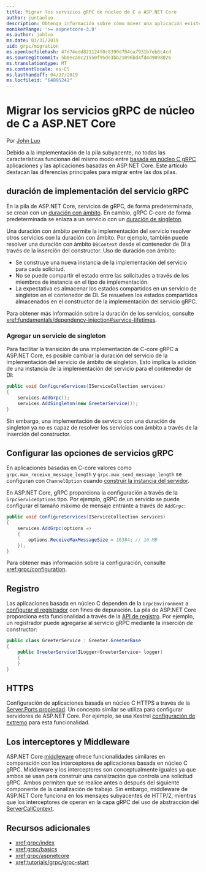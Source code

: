 ```yaml
---
title: Migrar los servicios gRPC de núcleo de C a ASP.NET Core
author: juntaoluo
description: Obtenga información sobre cómo mover una aplicación existente de gRPC en función de C-core para ejecutarse sobre la pila de ASP.NET Core.
monikerRange: '>= aspnetcore-3.0'
ms.author: johluo
ms.date: 03/31/2019
uid: grpc/migration
ms.openlocfilehash: 47d74edd821124f0c8390d704ca7931b7eb6c4cd
ms.sourcegitcommit: 5b0eca8c21550f95de3bb21096bd4fd4d9098026
ms.translationtype: MT
ms.contentlocale: es-ES
ms.lasthandoff: 04/27/2019
ms.locfileid: "64895242"
---
```

# <a name="migrating-grpc-services-from-c-core-to-aspnet-core"></a>Migrar los servicios gRPC de núcleo de C a ASP.NET Core

Por [John Luo](https://github.com/juntaoluo)

Debido a la implementación de la pila subyacente, no todas las características funcionan del mismo modo entre [basada en núcleo C gRPC](https://grpc.io/blog/grpc-stacks) aplicaciones y las aplicaciones basadas en ASP.NET Core. Este artículo destacan las diferencias principales para migrar entre las dos pilas.

## <a name="grpc-service-implementation-lifetime"></a>duración de implementación del servicio gRPC

En la pila de ASP.NET Core, servicios de gRPC, de forma predeterminada, se crean con un [duración con ámbito](xref:fundamentals/dependency-injection#service-lifetimes). En cambio, gRPC C-core de forma predeterminada se enlaza a un servicio con un [duración de singleton](xref:fundamentals/dependency-injection#service-lifetimes).

Una duración con ámbito permite la implementación del servicio resolver otros servicios con la duración con ámbito. Por ejemplo, también puede resolver una duración con ámbito `DBContext` desde el contenedor de DI a través de la inserción del constructor. Uso de duración con ámbito:

* Se construye una nueva instancia de la implementación del servicio para cada solicitud.
* No se puede compartir el estado entre las solicitudes a través de los miembros de instancia en el tipo de implementación.
* La expectativa es almacenar los estados compartidos en un servicio de singleton en el contenedor de DI. Se resuelven los estados compartidos almacenados en el constructor de la implementación del servicio gRPC.

Para obtener más información sobre la duración de los servicios, consulte <xref:fundamentals/dependency-injection#service-lifetimes>.

### <a name="add-a-singleton-service"></a>Agregar un servicio de singleton

Para facilitar la transición de una implementación de C-core gRPC a ASP.NET Core, es posible cambiar la duración del servicio de la implementación del servicio de ámbito de singleton. Esto implica la adición de una instancia de la implementación del servicio para el contenedor de DI:

```csharp
public void ConfigureServices(IServiceCollection services)
{
    services.AddGrpc();
    services.AddSingleton(new GreeterService());
}
```

Sin embargo, una implementación de servicio con una duración de singleton ya no es capaz de resolver los servicios con ámbito a través de la inserción del constructor.

## <a name="configure-grpc-services-options"></a>Configurar las opciones de servicios gRPC

En aplicaciones basadas en C-core valores como `grpc.max_receive_message_length` y `grpc.max_send_message_length` se configuran con `ChannelOption` cuando [construir la instancia del servidor](https://grpc.io/grpc/csharp/api/Grpc.Core.Server.html#Grpc_Core_Server__ctor_System_Collections_Generic_IEnumerable_Grpc_Core_ChannelOption__).

En ASP.NET Core, gRPC proporciona la configuración a través de la `GrpcServiceOptions` tipo. Por ejemplo, gRPC de un servicio se puede configurar el tamaño máximo de mensaje entrante a través de `AddGrpc`:

```csharp
public void ConfigureServices(IServiceCollection services)
{
    services.AddGrpc(options =>
    {
        options.ReceiveMaxMessageSize = 16384; // 16 MB
    });
}
```

Para obtener más información sobre la configuración, consulte <xref:grpc/configuration>.

## <a name="logging"></a>Registro

Las aplicaciones basada en núcleo C dependen de la `GrpcEnvironment` a [configurar el registrador](https://grpc.io/grpc/csharp/api/Grpc.Core.GrpcEnvironment.html?q=size#Grpc_Core_GrpcEnvironment_SetLogger_Grpc_Core_Logging_ILogger_) con fines de depuración. La pila de ASP.NET Core proporciona esta funcionalidad a través de la [API de registro](xref:fundamentals/logging/index). Por ejemplo, un registrador puede agregarse al servicio gRPC mediante la inserción de constructor:

```csharp
public class GreeterService : Greeter.GreeterBase
{
    public GreeterService(ILogger<GreeterService> logger)
    {
    }
}
```

## <a name="https"></a>HTTPS

Configuración de aplicaciones basada en núcleo C HTTPS a través de la [Server.Ports propiedad](https://grpc.io/grpc/csharp/api/Grpc.Core.Server.html#Grpc_Core_Server_Ports). Un concepto similar se utiliza para configurar servidores de ASP.NET Core. Por ejemplo, se usa Kestrel [configuración de extremo](xref:fundamentals/servers/kestrel#endpoint-configuration) para esta funcionalidad.

## <a name="interceptors-and-middleware"></a>Los interceptores y Middleware

ASP.NET Core [middleware](xref:fundamentals/middleware/index) ofrece funcionalidades similares en comparación con los interceptores de aplicaciones basada en núcleo C gRPC. Middleware y los interceptores son conceptualmente iguales ya que ambos se usan para construir una canalización que controla una solicitud gRPC. Ambos permiten que se realice antes o después del siguiente componente de la canalización de trabajo. Sin embargo, middleware de ASP.NET Core funciona en los mensajes subyacentes de HTTP/2, mientras que los interceptores de operan en la capa gRPC del uso de abstracción del [ServerCallContext](https://grpc.io/grpc/csharp/api/Grpc.Core.ServerCallContext.html).

## <a name="additional-resources"></a>Recursos adicionales

* <xref:grpc/index>
* <xref:grpc/basics>
* <xref:grpc/aspnetcore>
* <xref:tutorials/grpc/grpc-start>
